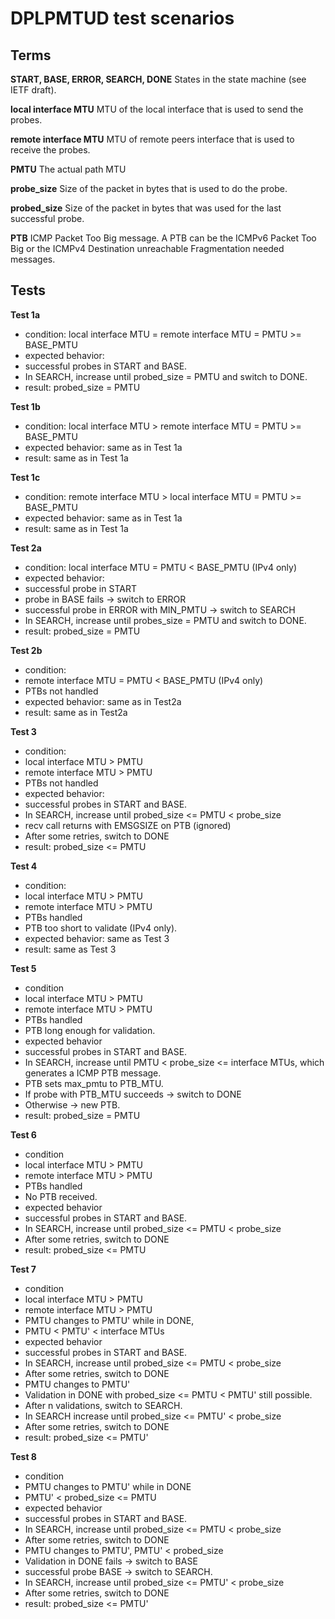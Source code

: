 # DPLPMTUD test scenarios

## Terms

**START, BASE, ERROR, SEARCH, DONE**
States in the state machine (see IETF draft).

**local interface MTU**
MTU of the local interface that is used to send the probes.

**remote interface MTU**
MTU of remote peers interface that is used to receive the probes.

**PMTU**
The actual path MTU

**probe_size**
Size of the packet in bytes that is used to do the probe.

**probed_size**
Size of the packet in bytes that was used for the last successful probe.

**PTB**
ICMP Packet Too Big message. A PTB can be the ICMPv6 Packet Too Big or the ICMPv4 Destination unreachable Fragmentation needed messages.

## Tests

**Test 1a**

* condition: local interface MTU = remote interface MTU = PMTU >= BASE_PMTU 
* expected behavior:
 * successful probes in START and BASE. 
 * In SEARCH, increase until probed_size = PMTU and switch to DONE.
* result: probed_size = PMTU

**Test 1b**

* condition: local interface MTU > remote interface MTU = PMTU >= BASE_PMTU 
* expected behavior: same as in Test 1a
* result: same as in Test 1a

**Test 1c**

* condition: remote interface MTU > local interface MTU = PMTU >= BASE_PMTU 
* expected behavior: same as in Test 1a
* result: same as in Test 1a

**Test 2a**

* condition: local interface MTU = PMTU < BASE_PMTU (IPv4 only)
* expected behavior: 
 * successful probe in START 
 * probe in BASE fails -> switch to ERROR
 * successful probe in ERROR with MIN_PMTU -> switch to SEARCH 
 * In SEARCH, increase until probes_size = PMTU and switch to DONE.
* result: probed_size = PMTU 

**Test 2b**

* condition: 
 * remote interface MTU = PMTU < BASE_PMTU (IPv4 only)
 * PTBs not handled
* expected behavior: same as in Test2a
* result: same as in Test2a

**Test 3**

* condition:
 * local interface MTU > PMTU
 * remote interface MTU > PMTU
 * PTBs not handled
* expected behavior:
 * successful probes in START and BASE. 
 * In SEARCH, increase until probed_size <= PMTU < probe_size 
 * recv call returns with EMSGSIZE on PTB (ignored)
 * After some retries, switch to DONE
* result: probed_size <= PMTU 

**Test 4**

* condition: 
 * local interface MTU > PMTU
 * remote interface MTU > PMTU
 * PTBs handled
 * PTB too short to validate (IPv4 only).
* expected behavior: same as Test 3
* result: same as Test 3

**Test 5**

* condition
 * local interface MTU > PMTU
 * remote interface MTU > PMTU
 * PTBs handled
 * PTB long enough for validation.
* expected behavior
 * successful probes in START and BASE. 
 * In SEARCH, increase until PMTU < probe_size <= interface MTUs, which
generates a ICMP PTB message.
 * PTB sets max_pmtu to PTB_MTU. 
 * If probe with PTB_MTU succeeds -> switch to DONE 
 * Otherwise -> new PTB.
* result: probed_size = PMTU 

**Test 6**

* condition
 * local interface MTU > PMTU
 * remote interface MTU > PMTU
 * PTBs handled
 * No PTB received.
* expected behavior
 * successful probes in START and BASE. 
 * In SEARCH, increase until probed_size <= PMTU < probe_size 
 * After some retries, switch to DONE
* result: probed_size <= PMTU 

**Test 7**

* condition
 * local interface MTU > PMTU
 * remote interface MTU > PMTU
 * PMTU changes to PMTU' while in DONE, 
 * PMTU < PMTU' < interface MTUs
* expected behavior
 * successful probes in START and BASE. 
 * In SEARCH, increase until probed_size <= PMTU < probe_size 
 * After some retries, switch to DONE
 * PMTU changes to PMTU'
 * Validation in DONE with probed_size <= PMTU < PMTU' still possible.
 * After n validations, switch to SEARCH.
 * In SEARCH increase until probed_size <= PMTU' < probe_size 
 * After some retries, switch to DONE
* result: probed_size <= PMTU'

**Test 8**

* condition
 * PMTU changes to PMTU' while in DONE
 * PMTU' < probed_size <= PMTU
* expected behavior
 * successful probes in START and BASE. 
 * In SEARCH, increase until probed_size <= PMTU < probe_size 
 * After some retries, switch to DONE
 * PMTU changes to PMTU', PMTU' < probed_size 
 * Validation in DONE fails -> switch to BASE
 * successful probe BASE -> switch to SEARCH. 
 * In SEARCH, increase until probed_size <= PMTU' < probe_size 
 * After some retries, switch to DONE
* result: probed_size <= PMTU'
